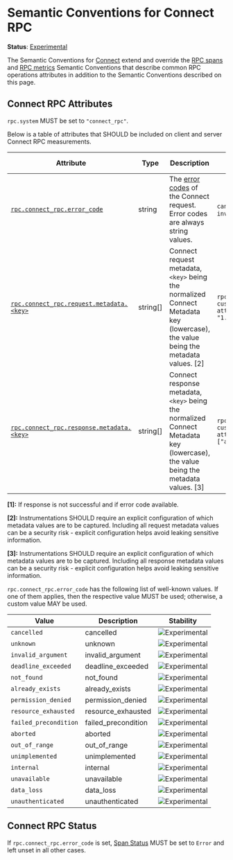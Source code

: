 <!--- Hugo front matter used to generate the website version of this page:
linkTitle: Connect
--->

# Semantic Conventions for Connect RPC

**Status**: [Experimental][DocumentStatus]

The Semantic Conventions for [Connect](http://connect.build) extend and override the [RPC spans](rpc-spans.md) and [RPC metrics](rpc-metrics.md) Semantic Conventions
that describe common RPC operations attributes in addition to the Semantic Conventions
described on this page.

## Connect RPC Attributes

`rpc.system` MUST be set to `"connect_rpc"`.

Below is a table of attributes that SHOULD be included on client and server Connect RPC measurements.

<!-- semconv rpc.connect_rpc(full,tag=connect_rpc-tech-specific) -->
<!-- NOTE: THIS TEXT IS AUTOGENERATED. DO NOT EDIT BY HAND. -->
<!-- see templates/registry/markdown/snippet.md.j2 -->

| Attribute  | Type | Description  | Examples  | [Requirement Level](https://opentelemetry.io/docs/specs/semconv/general/attribute-requirement-level/) | Stability |
|---|---|---|---|---|---|
| [`rpc.connect_rpc.error_code`](/docs/attributes-registry/rpc.md) | string | The [error codes](https://connect.build/docs/protocol/#error-codes) of the Connect request. Error codes are always string values. | `cancelled`; `unknown`; `invalid_argument` | `Conditionally Required` [1] | ![Experimental](https://img.shields.io/badge/-experimental-blue) |
| [`rpc.connect_rpc.request.metadata.<key>`](/docs/attributes-registry/rpc.md) | string[] | Connect request metadata, `<key>` being the normalized Connect Metadata key (lowercase), the value being the metadata values. [2] | `rpc.request.metadata.my-custom-metadata-attribute=["1.2.3.4", "1.2.3.5"]` | `Opt-In` | ![Experimental](https://img.shields.io/badge/-experimental-blue) |
| [`rpc.connect_rpc.response.metadata.<key>`](/docs/attributes-registry/rpc.md) | string[] | Connect response metadata, `<key>` being the normalized Connect Metadata key (lowercase), the value being the metadata values. [3] | `rpc.response.metadata.my-custom-metadata-attribute=["attribute_value"]` | `Opt-In` | ![Experimental](https://img.shields.io/badge/-experimental-blue) |

**[1]:** If response is not successful and if error code available.

**[2]:** Instrumentations SHOULD require an explicit configuration of which metadata values are to be captured. Including all request metadata values can be a security risk - explicit configuration helps avoid leaking sensitive information.

**[3]:** Instrumentations SHOULD require an explicit configuration of which metadata values are to be captured. Including all response metadata values can be a security risk - explicit configuration helps avoid leaking sensitive information.


`rpc.connect_rpc.error_code` has the following list of well-known values. If one of them applies, then the respective value MUST be used; otherwise, a custom value MAY be used.

| Value  | Description | Stability |
|---|---|---|
| `cancelled` | cancelled | ![Experimental](https://img.shields.io/badge/-experimental-blue) |
| `unknown` | unknown | ![Experimental](https://img.shields.io/badge/-experimental-blue) |
| `invalid_argument` | invalid_argument | ![Experimental](https://img.shields.io/badge/-experimental-blue) |
| `deadline_exceeded` | deadline_exceeded | ![Experimental](https://img.shields.io/badge/-experimental-blue) |
| `not_found` | not_found | ![Experimental](https://img.shields.io/badge/-experimental-blue) |
| `already_exists` | already_exists | ![Experimental](https://img.shields.io/badge/-experimental-blue) |
| `permission_denied` | permission_denied | ![Experimental](https://img.shields.io/badge/-experimental-blue) |
| `resource_exhausted` | resource_exhausted | ![Experimental](https://img.shields.io/badge/-experimental-blue) |
| `failed_precondition` | failed_precondition | ![Experimental](https://img.shields.io/badge/-experimental-blue) |
| `aborted` | aborted | ![Experimental](https://img.shields.io/badge/-experimental-blue) |
| `out_of_range` | out_of_range | ![Experimental](https://img.shields.io/badge/-experimental-blue) |
| `unimplemented` | unimplemented | ![Experimental](https://img.shields.io/badge/-experimental-blue) |
| `internal` | internal | ![Experimental](https://img.shields.io/badge/-experimental-blue) |
| `unavailable` | unavailable | ![Experimental](https://img.shields.io/badge/-experimental-blue) |
| `data_loss` | data_loss | ![Experimental](https://img.shields.io/badge/-experimental-blue) |
| `unauthenticated` | unauthenticated | ![Experimental](https://img.shields.io/badge/-experimental-blue) |
 
<!-- END AUTOGENERATED TEXT -->
<!-- endsemconv -->

## Connect RPC Status

If `rpc.connect_rpc.error_code` is set, [Span Status](https://github.com/open-telemetry/opentelemetry-specification/tree/v1.31.0/specification/trace/api.md#set-status) MUST be set to `Error` and left unset in all other cases.

[DocumentStatus]: https://github.com/open-telemetry/opentelemetry-specification/tree/v1.31.0/specification/document-status.md
